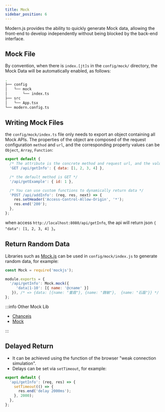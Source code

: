 ```yaml
---
title: Mock
sidebar_position: 6
---
```


Modern.js provides the ability to quickly generate Mock data, allowing the front-end to develop independently without being blocked by the back-end interface.

## Mock File

By convention, when there is `index.[jt]s` in the `config/mock/` directory, the Mock Data will be automatically enabled, as follows:

```bash
.
├── config
│   └── mock
│       └── index.ts
├── src
│   └── App.tsx
└── modern.config.ts
```

## Writing Mock Files

the `config/mock/index.ts` file only needs to export an object containing all Mock APIs. The properties of the object are composed of the request configuration `method` and `url`, and the corresponding property values can be `Object`, `Array`, `Function`:

```js
export default {
  /* The attribute is the concrete method and request url, and the value is object or array as the result of the request */
  'GET /api/getInfo': { data: [1, 2, 3, 4] },

  /* the default method is GET */
  '/api/getExample': { id: 1 },

  /* You can use custom functions to dynamically return data */
  'POST /api/addInfo': (req, res, next) => {
    res.setHeader('Access-Control-Allow-Origin', '*');
    res.end('200');
  },
};
```

when access `http://localhost:8080/api/getInfo`, the api will return json `{ "data": [1, 2, 3, 4] }`。

## Return Random Data

Libraries such as [Mock.js](https://github.com/nuysoft/Mock/wiki/Getting-Started) can be used in `config/mock/index.js` to generate random data, for example:

```js
const Mock = require('mockjs');

module.exports = {
  '/api/getInfo': Mock.mock({
     'data|1-10': [{ name: '@cname' }]
   }), /* => {data: [{name: "董霞"}, {name: "魏敏"},  {name: "石磊"}} */
};
```

:::info Other Mock Lib

* [Chancejs](https://github.com/chancejs/chancejs)
* [Mock](https://github.com/nuysoft/Mock/wiki/Getting-Started)

:::

## Delayed Return

- It can be achieved using the function of the browser "weak connection simulation".
- Delays can be set via `setTimeout`, for example:

```ts
export default {
  'api/getInfo': (req, res) => {
    setTimeout(() => {
      res.end('delay 2000ms');
    }, 2000);
  },
};
```
